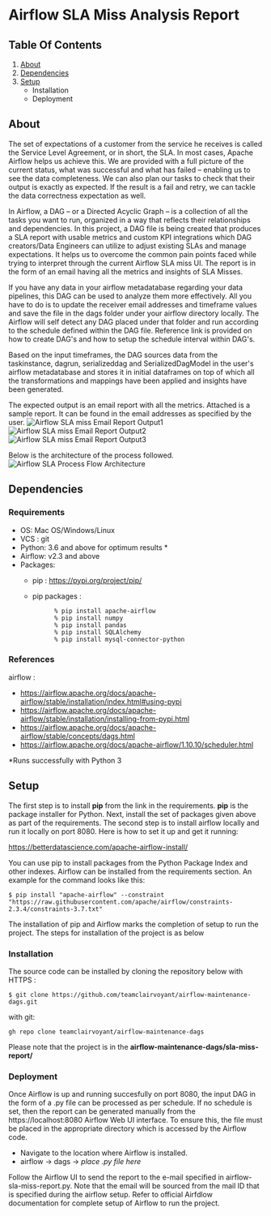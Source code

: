 # Airflow SLA Miss Analysis Report
## Table Of Contents
1. [About](##about)
2. [Dependencies](##dependecies)
3. [Setup](##setup)
    - Installation
    - Deployment


## About
The set of expectations of a customer from the service he receives is called the Service Level Agreement, or in short, the SLA. 
In most cases, Apache Airflow helps us achieve this. We are provided with a full picture of the current status, what was successful and what has failed – enabling us to see the data completeness. We can also plan our tasks to check that their output is exactly as expected. If the result is a fail and retry, we can tackle the data correctness expectation as well.

In Airflow, a DAG – or a Directed Acyclic Graph – is a collection of all the tasks you want to run, organized in a way that reflects their relationships and dependencies. In this project, a DAG file is being created that produces a SLA report with usable metrics and custom KPI integrations which DAG creators/Data Engineers can utilize to adjust existing SLAs and manage expectations. It helps us to overcome the common pain points faced while trying to interpret through the current Airflow SLA miss UI. The report is in the form of an email having all the metrics and insights of SLA Misses.

If you have any data in your airflow metadatabase regarding your data pipelines, this DAG can be used to analyze them more effectively. All you have to do is to update the receiver email addresses and timeframe values and save the file in the dags folder under your airflow directory locally. The Airflow will self detect any DAG placed under that folder and run according to the schedule defined within the DAG file. Reference link is provided on how to create DAG's and how to setup the schedule interval within DAG's.

Based on the input timeframes, the DAG sources data from the taskinstance, dagrun, serializeddag and SerializedDagModel in the user's airflow metadatabase and stores it in initial dataframes on top of which all the transformations and mappings have been applied and insights have been generated.

The expected output is an email report with all the metrics. Attached is a sample report. It can be found in the email addresses as specified by the user.
![Airflow SLA miss Email Report Output1](/Users/nikhilmanjunatha/Desktop/af1.png)
![Airflow SLA miss Email Report Output2](/Users/nikhilmanjunatha/Desktop/af2.png)
![Airflow SLA miss Email Report Output3](/Users/nikhilmanjunatha/Desktop/af3.png)

Below is the architecture of the process followed.
![Airflow SLA Process Flow Architecture](/Users/nikhilmanjunatha/Desktop/af4.png) 

## Dependencies

### Requirements
- OS: Mac OS/Windows/Linux
- VCS : git
- Python: 3.6 and above for optimum results *
- Airflow: v2.3 and above
- Packages:
    - pip : https://pypi.org/project/pip/
    - pip packages :  

                % pip install apache-airflow
                % pip install numpy
                % pip install pandas
                % pip install SQLAlchemy
                % pip install mysql-connector-python

### References
airflow :
        
- https://airflow.apache.org/docs/apache-airflow/stable/installation/index.html#using-pypi
- https://airflow.apache.org/docs/apache-airflow/stable/installation/installing-from-pypi.html
- https://airflow.apache.org/docs/apache-airflow/stable/concepts/dags.html
- https://airflow.apache.org/docs/apache-airflow/1.10.10/scheduler.html


*Runs successfully with Python 3

## Setup
The first step is to install **pip** from the link in the requirements. **pip** is the package installer for Python. Next, install the set of packages given above as part of the requirements.
The second step is to install airflow locally and run it locally on port 8080. Here is how to set it up and get it running: 

https://betterdatascience.com/apache-airflow-install/

You can use pip to install packages from the Python Package Index and other indexes. Airflow can be installed from the requirements section. An example for the command looks like this:

    $ pip install "apache-airflow" --constraint "https://raw.githubusercontent.com/apache/airflow/constraints-2.3.4/constraints-3.7.txt"

The installation of pip and Airflow marks the completion of setup to run the project. The steps for installation of the project is as below

### Installation
The source code can be installed by cloning the repository below
with HTTPS :

    $ git clone https://github.com/teamclairvoyant/airflow-maintenance-dags.git

with git:

    gh repo clone teamclairvoyant/airflow-maintenance-dags

Please note that the project is in the **airflow-maintenance-dags/sla-miss-report/**

### Deployment
Once Airflow is up and running succesfully on port 8080, the input DAG in the form of a .py file can be processed as per schedule. If no schedule is set, then the report can be generated manually from the https://localhost:8080 Airflow Web UI interface. To ensure this, the file must be placed in the appropriate directory which is accessed by the Airflow code.

- Navigate to the location where Airflow is installed.
- airflow -> dags -> *place .py file here*

Follow the Airflow UI to send the report to the e-mail specified in airflow-sla-miss-report.py. Note that the email will be sourced from the mail ID that is specified during the airflow setup. Refer to official Airfdlow documentation for complete setup of Airflow to run the project.